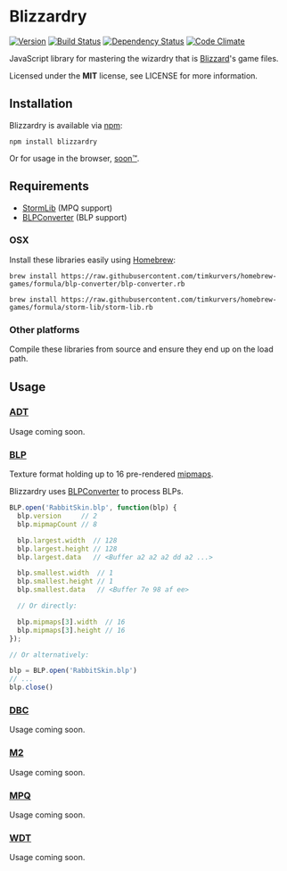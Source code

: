 # Blizzardry

[![Version](https://img.shields.io/npm/v/blizzardry.svg?style=flat)](https://www.npmjs.org/package/blizzardry)
[![Build Status](https://img.shields.io/travis/timkurvers/blizzardry.svg?style=flat)](https://travis-ci.org/timkurvers/blizzardry)
[![Dependency Status](https://img.shields.io/gemnasium/timkurvers/blizzardry.svg?style=flat)](https://gemnasium.com/timkurvers/blizzardry)
[![Code Climate](https://img.shields.io/codeclimate/github/timkurvers/blizzardry.svg?style=flat)](https://codeclimate.com/github/timkurvers/blizzardry)

JavaScript library for mastering the wizardry that is [Blizzard](http://blizzard.com)'s game files.

Licensed under the **MIT** license, see LICENSE for more information.


## Installation

Blizzardry is available via [npm](https://www.npmjs.org/package/blizzardry):

```shell
npm install blizzardry
```

Or for usage in the browser, [soon™](http://www.wowwiki.com/Soon).


## Requirements

- [StormLib](https://github.com/ladislav-zezula/StormLib) (MPQ support)
- [BLPConverter](https://github.com/Kanma/BLPConverter) (BLP support)

### OSX

Install these libraries easily using [Homebrew](http://brew.sh/):

```
brew install https://raw.githubusercontent.com/timkurvers/homebrew-games/formula/blp-converter/blp-converter.rb
```

```
brew install https://raw.githubusercontent.com/timkurvers/homebrew-games/formula/storm-lib/storm-lib.rb
```

### Other platforms

Compile these libraries from source and ensure they end up on the load path.


## Usage

### [ADT](src/lib/adt)

Usage coming soon.

### [BLP](src/lib/blp)

Texture format holding up to 16 pre-rendered [mipmaps](https://en.wikipedia.org/wiki/Mipmap).

Blizzardry uses [BLPConverter](https://github.com/Kanma/BLPConverter) to process BLPs.

```javascript
BLP.open('RabbitSkin.blp', function(blp) {
  blp.version     // 2
  blp.mipmapCount // 8

  blp.largest.width  // 128
  blp.largest.height // 128
  blp.largest.data   // <Buffer a2 a2 a2 dd a2 ...>

  blp.smallest.width  // 1
  blp.smallest.height // 1
  blp.smallest.data   // <Buffer 7e 98 af ee>

  // Or directly:

  blp.mipmaps[3].width  // 16
  blp.mipmaps[3].height // 16
});

// Or alternatively:

blp = BLP.open('RabbitSkin.blp')
// ...
blp.close()
```

### [DBC](src/lib/dbc)

Usage coming soon.

### [M2](src/lib/m2)

Usage coming soon.

### [MPQ](src/lib/mpq)

Usage coming soon.

### [WDT](src/lib/wdt)

Usage coming soon.
